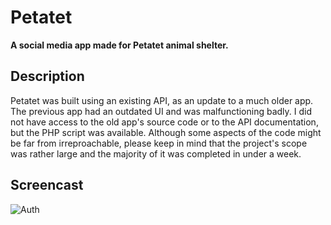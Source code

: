 # Petatet
**A social media app made for Petatet animal shelter.**

## Description  
Petatet was built using an existing API, as an update to a much older app. The previous app had an outdated UI and was malfunctioning badly. I did not have access to the old app's source code or to the API documentation, but the PHP script was available. Although some aspects of the code might be far from irreproachable, please keep in mind that the project's scope was rather large and the majority of it was completed in under a week. 

## Screencast 
![Auth](https://github.com/nik239/Petatet/login.gif)


